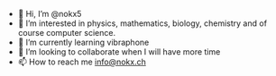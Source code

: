 - 👋 Hi, I’m @nokx5
- 👀 I’m interested in physics, mathematics, biology, chemistry and of course computer science.
- 🌱 I’m currently learning vibraphone
- 💞️ I’m looking to collaborate when I will have more time
- 📫 How to reach me info@nokx.ch

<!---
nokx5/nokx5 is a ✨ special ✨ repository because its `README.md` (this file) appears on your GitHub profile.
You can click the Preview link to take a look at your changes.
--->
